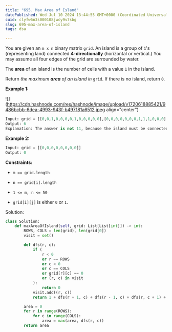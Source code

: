 ```yaml
---
title: "695. Max Area of Island"
datePublished: Wed Jul 10 2024 13:44:55 GMT+0000 (Coordinated Universal Time)
cuid: clyfw6n3s000108jwcy9v7sbg
slug: 695-max-area-of-island
tags: dsa

---
```


You are given an `m x n` binary matrix `grid`. An island is a group of `1`'s (representing land) connected **4-directionally** (horizontal or vertical.) You may assume all four edges of the grid are surrounded by water.

The **area** of an island is the number of cells with a value `1` in the island.

Return *the maximum* ***area*** *of an island in* `grid`. If there is no island, return `0`.

**Example 1:**

![](https://cdn.hashnode.com/res/hashnode/image/upload/v1720618885421/9486bcbb-6dea-4993-943f-b497181a6512.jpeg align="center")

```python
Input: grid = [[0,0,1,0,0,0,0,1,0,0,0,0,0],[0,0,0,0,0,0,0,1,1,1,0,0,0],[0,1,1,0,1,0,0,0,0,0,0,0,0],[0,1,0,0,1,1,0,0,1,0,1,0,0],[0,1,0,0,1,1,0,0,1,1,1,0,0],[0,0,0,0,0,0,0,0,0,0,1,0,0],[0,0,0,0,0,0,0,1,1,1,0,0,0],[0,0,0,0,0,0,0,1,1,0,0,0,0]]
Output: 6
Explanation: The answer is not 11, because the island must be connected 4-directionally.
```

**Example 2:**

```python
Input: grid = [[0,0,0,0,0,0,0,0]]
Output: 0
```

**Constraints:**

* `m == grid.length`
    
* `n == grid[i].length`
    
* `1 <= m, n <= 50`
    
* `grid[i][j]` is either `0` or `1`.
    

Solution:

```python
class Solution:
    def maxAreaOfIsland(self, grid: List[List[int]]) -> int:
        ROWS, COLS = len(grid), len(grid[0])
        visit = set()

        def dfs(r, c):
            if (
                r < 0
                or r == ROWS
                or c < 0
                or c == COLS
                or grid[r][c] == 0
                or (r, c) in visit
            ):
                return 0
            visit.add((r, c))
            return 1 + dfs(r + 1, c) + dfs(r - 1, c) + dfs(r, c + 1) + dfs(r, c - 1)

        area = 0
        for r in range(ROWS):
            for c in range(COLS):
                area = max(area, dfs(r, c))
        return area
```